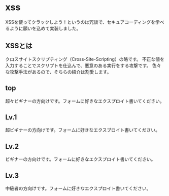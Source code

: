 # xss
XSSを使ってクラックしよう！というのは冗談で、セキュアコーディングを学べるように願いを込めて実装しました。

## XSSとは
クロスサイトスクリプティング（Cross-Site-Scripting）の略です。
不正な値を入力することでスクリプトを仕込んで、悪意のある実行をする攻撃です。
色々な攻撃手法があるので、そちらの紹介は割愛します。

## top
超々ビギナーの方向けです。フォームに好きなエクスプロイト書いてください。

## Lv.1
超ビギナーの方向けです。フォームに好きなエクスプロイト書いてください。

## Lv.2
ビギナーの方向けです。フォームに好きなエクスプロイト書いてください。

## Lv.3
中級者の方向けです。フォームに好きなエクスプロイト書いてください。

